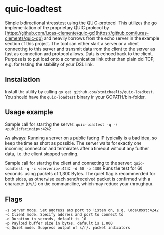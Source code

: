 # quic-loadtest
Simple bidirectional stresstest using the QUIC-protocol. This utilizes
the go implementation of the proprietary QUIC protocol
by
[https://github.com/lucas-clemente/quic-go](https://github.com/lucas-clemente/quic-go) and
heavily borrows from the echo server in the example section of this
project. The tool can either start a server or a client connecting to
this server and transmit data from the client to the server as fast as
connection and protocol allows. Data is echoed back to the
client. Purpose is to put load onto a communication link other than
plain old TCP, e.g. for testing the stability of your DSL link. 

## Installation

Install the utility by calling `go get
github.com/stmichaelis/quic-loadtest`. You should have the
`quic-loadtest` binary in your GOPATH/bin-folder.

## Usage example

Sample call for starting the server:
``
quic-loadtest -q -s <publicfacingip>:4242
``

As always: Running a server on a public facing IP typically is a bad
idea, so keep the time as short as possible. The server waits for
exactly one incoming connection and terminates after a timeout without
any further data, i.e. the client stopped sending.

Sample call for starting the client and connecting to the server:
``
quic-loadtest -q -c <serverip>:4242 -d 60 -p 1300
``
Runs the test for 60 seconds, using packets of 1,300 Bytes. The quiet
flag is recommended for both sides, as otherwise each send/received
packet is confirmed with a character (r/s/.) on the commandline, which
may reduce your throughput. 


## Flags

    -s Server mode. Set address and port to listen on, e.g. localhost:4242
	-c Client mode. Specify address and port to connect to
	-d Duration in seconds, default is 10
	-p Payload buffer size in bytes, default is 1,000
	-q Quiet mode. Suppress output of s/r/. packet indicators
	

